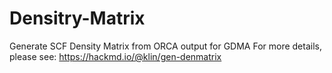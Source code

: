 # Densitry-Matrix
Generate SCF Density Matrix from ORCA output for GDMA
For more details, please see: https://hackmd.io/@klin/gen-denmatrix
